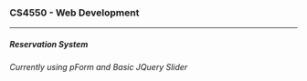 ### CS4550 - Web Development
---

##### Reservation System
###### Currently using pForm and Basic JQuery Slider